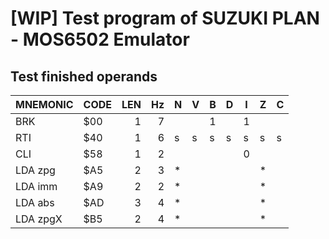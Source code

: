 # [WIP] Test program of SUZUKI PLAN - MOS6502 Emulator

## Test finished operands

|MNEMONIC|CODE|LEN|Hz   |N|V|B|D|I|Z|C|
|--------|---|---:|----:|-|-|-|-|-|-|-|
|BRK     |$00 |1  |7    | | |1| |1| | |
|RTI     |$40 |1  |6    |s|s|s|s|s|s|s|
|CLI     |$58 |1  |2    | | | | |0| | |
|LDA zpg |$A5 |2  |3    |*| | | | |*| |
|LDA imm |$A9 |2  |2    |*| | | | |*| |
|LDA abs |$AD |3  |4    |*| | | | |*| |
|LDA zpgX|$B5 |2  |4    |*| | | | |*| |
